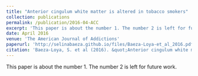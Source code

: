 ```yaml
---
title: "Anterior cingulum white matter is altered in tobacco smokers"
collection: publications
permalink: /publication/2016-04-ACC
excerpt: 'This paper is about the number 1. The number 2 is left for future work.'
date: April 2016
venue: 'The American Journal of Addictions'
paperurl: 'http://selinabaeza.github.io/files/Baeza-Loya-et_al_2016.pdf'
citation: 'Baeza-Loya, S. et al (2016). &quot;Anterior cingulum white matter is altered in tobacco smokers.&quot; <i>The American Journal of Addictions</i>.25(3), 210-214.'
---
```

This paper is about the number 1. The number 2 is left for future work.

